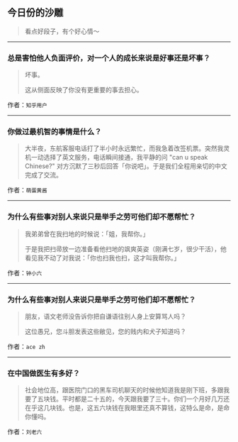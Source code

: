 ## 今日份的沙雕

> 看点好段子，有个好心情～


 
---

### 总是害怕他人负面评价，对一个人的成长来说是好事还是坏事？

> 坏事。
> 
> 这从侧面反映了你没有更重要的事去担心。


作者：`知乎用户`

---

### 你做过最机智的事情是什么？

> 大半夜，东航客服电话打了半小时永远繁忙，而我急着改签机票。突然我灵机一动选择了英文服务，电话瞬间接通，我平静的问 "can u speak Chinese?" 对方沉默了三秒后回答「你说吧」。于是我们全程用亲切的中文完成了交流。


作者：`萌蛋黄酱`

---

### 为什么有些事对别人来说只是举手之劳可他们却不愿帮忙？

> 我弟弟曾在我扫地的时候说：「姐，我帮你。」
> 
> 于是我把扫帚放一边准备看他扫地的飒爽英姿（刚满七岁，很少干活），他看见我不动了对我说：「你也扫我也扫，这才叫我帮你。」


作者：`钟小六`

---

### 为什么有些事对别人来说只是举手之劳可他们却不愿帮忙？

> 朋友，语文老师没告诉你把自谦语往别人身上安算骂人吗？
> 
> 这位愚兄，您斗胆发表这些敝见，您的贱内和犬子知道吗？


作者：`ace zh`

---

### 在中国做医生有多好？

> 社会地位高，跟医院门口的黑车司机聊天的时候他知道我是刚下班，多跟我要了五块钱。平时都是二十五的，今天跟我要了三十。你们一个月好几万还在乎这几块钱。也是，这五六块钱在我眼里还真不算钱，这特么是命，是命你懂吗。


作者：`刘老六`